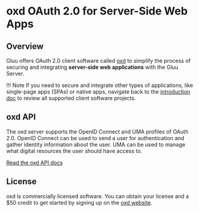 # oxd OAuth 2.0 for Server-Side Web Apps

## Overview 
Gluu offers OAuth 2.0 client software called [oxd](https://oxd.gluu.org) to simplify the process of securing and integrating **server-side web applications** with the Gluu Server. 

!!! Note 
    If you need to secure and integrate other types of applications, like single-page apps (SPAs) or native apps, navigate back to the [introduction doc](../index.md) to review all supported client software projects. 

## oxd API 
The oxd server supports the OpenID Connect and UMA profiles of OAuth 2.0. OpenID Connect can be used to send a user for authentication and gather identity information about the user. UMA can be used to manage what digital resources the user should have access to.

[Read the oxd API docs](https://gluu.org/docs/oxd/api)

## License
oxd is commercially licensed software. You can obtain your license and a $50 credit to get started by signing up on the [oxd website](http://oxd.gluu.org). 

